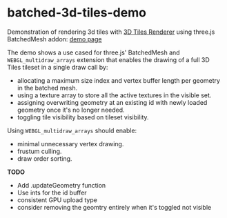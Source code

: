 # batched-3d-tiles-demo

Demonstration of rendering 3d tiles with [3D Tiles Renderer](https://github.com/NASA-AMMOS/3DTilesRendererJS) using three.js BatchedMesh addon: [demo page](https://gkjohnson.github.io/batched-3d-tiles-demo/)

The demo shows a use cased for three.js' BatchedMesh and `WEBGL_multidraw_arrays` extension that enables the drawing of a full 3D Tiles tileset in a single draw call by:

- allocating a maximum size index and vertex buffer length per geometry in the batched mesh.
- using a texture array to store all the active textures in the visible set.
- assigning overwriting geometry at an existing id with newly loaded geometry once it's no longer needed.
- toggling tile visibility based on tileset visibility.

Using `WEBGL_multidraw_arrays` should enable:
- minimal unnecessary vertex drawing.
- frustum culling.
- draw order sorting.

**TODO**
- Add .updateGeometry function
- Use ints for the id buffer
- consistent GPU upload type
- consider removing the geomtry entirely when it's toggled not visible
